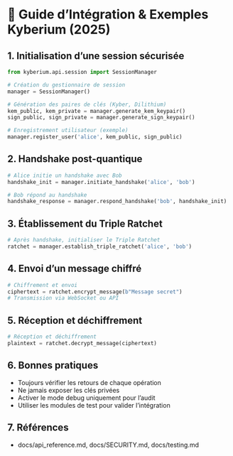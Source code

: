 # 🤝 Guide d’Intégration & Exemples Kyberium (2025)

## 1. Initialisation d’une session sécurisée
```python
from kyberium.api.session import SessionManager

# Création du gestionnaire de session
manager = SessionManager()

# Génération des paires de clés (Kyber, Dilithium)
kem_public, kem_private = manager.generate_kem_keypair()
sign_public, sign_private = manager.generate_sign_keypair()

# Enregistrement utilisateur (exemple)
manager.register_user('alice', kem_public, sign_public)
```

## 2. Handshake post-quantique
```python
# Alice initie un handshake avec Bob
handshake_init = manager.initiate_handshake('alice', 'bob')

# Bob répond au handshake
handshake_response = manager.respond_handshake('bob', handshake_init)
```

## 3. Établissement du Triple Ratchet
```python
# Après handshake, initialiser le Triple Ratchet
ratchet = manager.establish_triple_ratchet('alice', 'bob')
```

## 4. Envoi d’un message chiffré
```python
# Chiffrement et envoi
ciphertext = ratchet.encrypt_message(b"Message secret")
# Transmission via WebSocket ou API
```

## 5. Réception et déchiffrement
```python
# Réception et déchiffrement
plaintext = ratchet.decrypt_message(ciphertext)
```

## 6. Bonnes pratiques
- Toujours vérifier les retours de chaque opération
- Ne jamais exposer les clés privées
- Activer le mode debug uniquement pour l’audit
- Utiliser les modules de test pour valider l’intégration

## 7. Références
- docs/api_reference.md, docs/SECURITY.md, docs/testing.md 